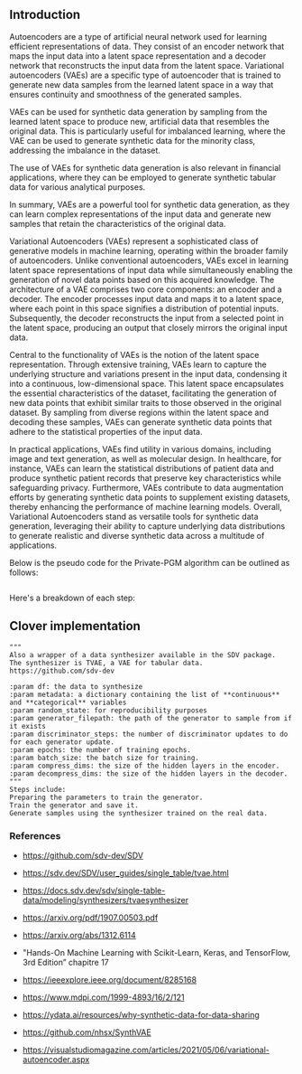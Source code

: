 ## Introduction 

Autoencoders are a type of artificial neural network used for learning efficient representations of data. They consist of an encoder network that maps the input data into a latent space representation and a decoder network that reconstructs the input data from the latent space. Variational autoencoders (VAEs) are a specific type of autoencoder that is trained to generate new data samples from the learned latent space in a way that ensures continuity and smoothness of the generated samples.

VAEs can be used for synthetic data generation by sampling from the learned latent space to produce new, artificial data that resembles the original data. This is particularly useful for imbalanced learning, where the VAE can be used to generate synthetic data for the minority class, addressing the imbalance in the dataset.

The use of VAEs for synthetic data generation is also relevant in financial applications, where they can be employed to generate synthetic tabular data for various analytical purposes.

In summary, VAEs are a powerful tool for synthetic data generation, as they can learn complex representations of the input data and generate new samples that retain the characteristics of the original data.

Variational Autoencoders (VAEs) represent a sophisticated class of generative models in machine learning, operating within the broader family of autoencoders. Unlike conventional autoencoders, VAEs excel in learning latent space representations of input data while simultaneously enabling the generation of novel data points based on this acquired knowledge. The architecture of a VAE comprises two core components: an encoder and a decoder. The encoder processes input data and maps it to a latent space, where each point in this space signifies a distribution of potential inputs. Subsequently, the decoder reconstructs the input from a selected point in the latent space, producing an output that closely mirrors the original input data.

Central to the functionality of VAEs is the notion of the latent space representation. Through extensive training, VAEs learn to capture the underlying structure and variations present in the input data, condensing it into a continuous, low-dimensional space. This latent space encapsulates the essential characteristics of the dataset, facilitating the generation of new data points that exhibit similar traits to those observed in the original dataset. By sampling from diverse regions within the latent space and decoding these samples, VAEs can generate synthetic data points that adhere to the statistical properties of the input data.

In practical applications, VAEs find utility in various domains, including image and text generation, as well as molecular design. In healthcare, for instance, VAEs can learn the statistical distributions of patient data and produce synthetic patient records that preserve key characteristics while safeguarding privacy. Furthermore, VAEs contribute to data augmentation efforts by generating synthetic data points to supplement existing datasets, thereby enhancing the performance of machine learning models. Overall, Variational Autoencoders stand as versatile tools for synthetic data generation, leveraging their ability to capture underlying data distributions to generate realistic and diverse synthetic data across a multitude of applications.

Below is the pseudo code for the Private-PGM algorithm can be outlined as follows:

```python

```
Here's a breakdown of each step:


## Clover implementation 

    """
    Also a wrapper of a data synthesizer available in the SDV package.
    The synthesizer is TVAE, a VAE for tabular data.
    https://github.com/sdv-dev

    :param df: the data to synthesize
    :param metadata: a dictionary containing the list of **continuous** and **categorical** variables
    :param random_state: for reproducibility purposes
    :param generator_filepath: the path of the generator to sample from if it exists
    :param discriminator_steps: the number of discriminator updates to do for each generator update.
    :param epochs: the number of training epochs.
    :param batch_size: the batch size for training.
    :param compress_dims: the size of the hidden layers in the encoder.
    :param decompress_dims: the size of the hidden layers in the decoder.
    """
    Steps include:
    Preparing the parameters to train the generator.
    Train the generator and save it.
    Generate samples using the synthesizer trained on the real data.


### References 

- https://github.com/sdv-dev/SDV
- https://sdv.dev/SDV/user_guides/single_table/tvae.html
- https://docs.sdv.dev/sdv/single-table-data/modeling/synthesizers/tvaesynthesizer
- https://arxiv.org/pdf/1907.00503.pdf
- https://arxiv.org/abs/1312.6114
- "Hands-On Machine Learning with Scikit-Learn, Keras, and TensorFlow, 3rd Edition” chapitre 17 

- https://ieeexplore.ieee.org/document/8285168
- https://www.mdpi.com/1999-4893/16/2/121
- https://ydata.ai/resources/why-synthetic-data-for-data-sharing
- https://github.com/nhsx/SynthVAE
- https://visualstudiomagazine.com/articles/2021/05/06/variational-autoencoder.aspx
